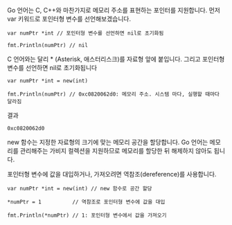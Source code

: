 
Go 언어는 C, C++와 마찬가지로 메모리 주소를 표현하는 포인터를 지원합니다. 먼저 var 키워드로 포인터형 변수를 선언해보겠습니다.

```
var numPtr *int // 포인터형 변수를 선언하면 nil로 초기화됨

fmt.Println(numPtr) // nil
```
C 언어와는 달리 * (Asterisk, 애스터리스크)를 자료형 앞에 붙입니다. 그리고 포인터형 변수를 선언하면 nil로 초기화됩니다
```
var numPtr *int = new(int)

fmt.Println(numPtr) // 0xc0820062d0: 메모리 주소. 시스템 마다, 실행할 때마다 달라짐
```
결과
```
0xc0820062d0
```
new 함수는 지정한 자료형의 크기에 맞는 메모리 공간을 할당합니다. Go 언어는 메모리를 관리해주는 가비지 컬렉션을 지원하므로 메모리를 할당한 뒤 해제하지 않아도 됩니다.

포인터형 변수에 값을 대입하거나, 가져오려면 역참조(dereference)를 사용합니다.
```
var numPtr *int = new(int) // new 함수로 공간 할당

*numPtr = 1          // 역참조로 포인터형 변수에 값을 대입

fmt.Println(*numPtr) // 1: 포인터형 변수에서 값을 가져오기
```
